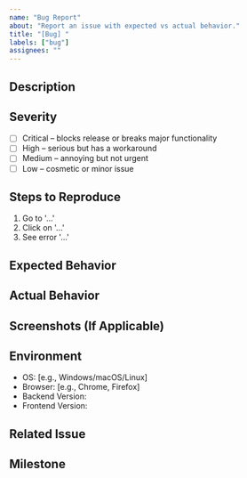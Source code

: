 ```yaml
---
name: "Bug Report"
about: "Report an issue with expected vs actual behavior."
title: "[Bug] "
labels: ["bug"]
assignees: ""
---
```


## Description

<!-- A clear and concise description of the bug. -->

## Severity

- [ ] Critical – blocks release or breaks major functionality
- [ ] High – serious but has a workaround
- [ ] Medium – annoying but not urgent
- [ ] Low – cosmetic or minor issue

## Steps to Reproduce

1. Go to '...'
2. Click on '...'
3. See error '...'

## Expected Behavior

<!-- Describe what you expected to happen. -->

## Actual Behavior

<!-- Describe what actually happened. -->

## Screenshots (If Applicable)

<!-- Attach screenshots if applicable. -->

## Environment

- OS: [e.g., Windows/macOS/Linux]
- Browser: [e.g., Chrome, Firefox]
- Backend Version:
- Frontend Version:

## Related Issue

<!-- If this update is linked to an existing issue, paste the issue number or URL here. -->

## Milestone

<!-- Assign a milestone if applicable. -->
